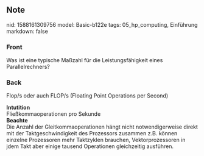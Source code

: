 ## Note
nid: 1588161309756
model: Basic-b122e
tags: 05_hp_computing, Einführung
markdown: false

### Front
Was ist eine typische Maßzahl für die Leistungsfähigkeit eines Parallelrechners?

### Back
Flop/s oder auch FLOP/s (Floating Point Operations per Second)<div>
</div><div><b>Intutition</b></div><div>Fließkommaoperationen pro Sekunde</div><div></div><div><b>Beachte</b></div><div>Die Anzahl der Gleitkommaoperationen hängt nicht notwendigerweise direkt mit der Taktgeschwindigkeit des Prozessors zusammen z.B. können einzelne Prozessoren mehr Taktzyklen brauchen, Vektorprozessoren in jdem Takt aber einige tausend Operationen gleichzeitig ausführen.</div><div>
</div>
